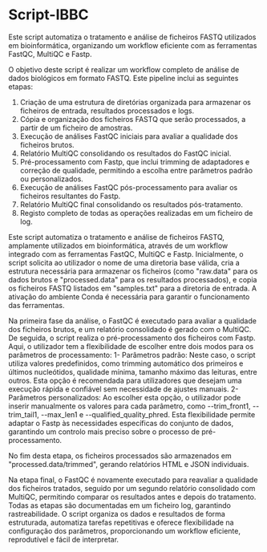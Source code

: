 # Script-IBBC
Este script automatiza o tratamento e análise de ficheiros FASTQ utilizados em bioinformática, organizando um workflow eficiente com as ferramentas FastQC, MultiQC e Fastp.

O objetivo deste script é realizar um workflow completo de análise de dados biológicos em formato FASTQ. Este pipeline inclui as seguintes etapas:

1. Criação de uma estrutura de diretórias organizada para armazenar os ficheiros de entrada, resultados processados e logs.
2. Cópia e organização dos ficheiros FASTQ que serão processados, a partir de um ficheiro de amostras.
3. Execução de análises FastQC iniciais para avaliar a qualidade dos ficheiros brutos.
4. Relatório MultiQC consolidando os resultados do FastQC inicial.
5. Pré-processamento com Fastp, que inclui trimming de adaptadores e correção de qualidade, permitindo a escolha entre parâmetros padrão ou personalizados.
6. Execução de análises FastQC pós-processamento para avaliar os ficheiros resultantes do Fastp.
7. Relatório MultiQC final consolidando os resultados pós-tratamento.
8. Registo completo de todas as operações realizadas em um ficheiro de log.

Este script automatiza o tratamento e análise de ficheiros FASTQ, amplamente utilizados em bioinformática, através de um workflow integrado com as ferramentas FastQC, MultiQC e Fastp. Inicialmente, o script solicita ao utilizador o nome de uma diretoria base válida, cria a estrutura necessária para armazenar os ficheiros (como "raw.data" para os dados brutos e "processed.data" para os resultados processados), e copia os ficheiros FASTQ listados em "samples.txt" para a diretoria de entrada. A ativação do ambiente Conda é necessária para garantir o funcionamento das ferramentas.

Na primeira fase da análise, o FastQC é executado para avaliar a qualidade dos ficheiros brutos, e um relatório consolidado é gerado com o MultiQC. De seguida, o script realiza o pré-processamento dos ficheiros com Fastp. Aqui, o utilizador tem a flexibilidade de escolher entre dois modos para os parâmetros de processamento:
1- Parâmetros padrão: Neste caso, o script utiliza valores predefinidos, como trimming automático dos primeiros e últimos nucleótidos, qualidade mínima, tamanho máximo das leituras, entre outros. Esta opção é recomendada para utilizadores que desejam uma execução rápida e confiável sem necessidade de ajustes manuais.
2- Parâmetros personalizados: Ao escolher esta opção, o utilizador pode inserir manualmente os valores para cada parâmetro, como --trim_front1, --trim_tail1, --max_len1 e --qualified_quality_phred. Esta flexibilidade permite adaptar o Fastp às necessidades específicas do conjunto de dados, garantindo um controlo mais preciso sobre o processo de pré-processamento. 

No fim desta etapa, os ficheiros processados são armazenados em "processed.data/trimmed", gerando relatórios HTML e JSON individuais.

Na etapa final, o FastQC é novamente executado para reavaliar a qualidade dos ficheiros tratados, seguido por um segundo relatório consolidado com MultiQC, permitindo comparar os resultados antes e depois do tratamento. Todas as etapas são documentadas em um ficheiro log, garantindo rastreabilidade. O script organiza os dados e resultados de forma estruturada, automatiza tarefas repetitivas e oferece flexibilidade na configuração dos parâmetros, proporcionando um workflow eficiente, reprodutível e fácil de interpretar.









